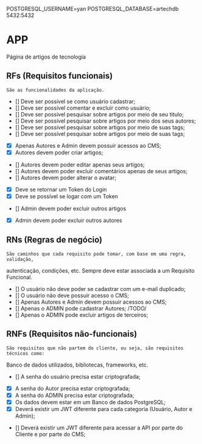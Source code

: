 POSTGRESQL_USERNAME=yan 
POSTGRESQL_DATABASE=artechdb 
5432:5432 

# APP

Página de artigos de tecnologia

## RFs (Requisitos funcionais)
    São as funcionalidades da aplicação.

- [] Deve ser possível se como usuário cadastrar;
- [] Deve ser possível comentar e excluir como usuário;
- [] Deve ser possível pesquisar sobre artigos por meio de seu titulo;
- [] Deve ser possível pesquisar sobre artigos por meio dos seus autores;
- [] Deve ser possível pesquisar sobre artigos por meio de suas tags;
- [] Deve ser possível pesquisar sobre artigos por meio de suas tags;
- [x] Apenas Autores e Admin devem possuir acessos ao CMS;
- [x] Autores devem poder criar artigos;
- [] Autores devem poder editar apenas seus artigos;
- [] Autores devem poder excluir comentários apenas de seus artigos;
- [] Autores devem poder alterar o avatar;
- [x] Deve se retornar um Token do Login
- [x] Deve se possível se logar com um Token
- [] Admin devem poder excluir outros artigos
- [x] Admin devem poder excluir outros autores

## RNs (Regras de negócio)
    São caminhos que cada requisito pode tomar, com base em uma regra, validação,
autenticação, condições, etc. Sempre deve estar associada a um Requisito Funcional.

- [] O usuário não deve poder se cadastrar com um e-mail duplicado;
- [] O usuário não deve possuir acesso o CMS;
- [] Apenas Autores e Admin devem possuir acessos ao CMS;
- [] Apenas o ADMIN pode cadastrar Autores; /TODO/
- [] Apenas o ADMIN pode excluir artigos de terceiros;


## RNFs (Requisitos não-funcionais)
    São requisitos que não partem do cliente, ou seja, são requisitos técnicos como:
Banco de dados utilizados, bibliotecas, frameworks, etc.

- [] A senha do usuário precisa estar criptografada;
- [x] A senha do Autor precisa estar criptografada;
- [x] A senha do ADMIN precisa estar criptografada;
- [x] Os dados devem estar em um Banco de dados PostgreSQL;
- [X] Deverá existir um JWT diferente para cada categoria (Usuário, Autor e Admin);
- [] Deverá existir um JWT diferente para acessar a API por parte do Cliente e por parte do CMS;